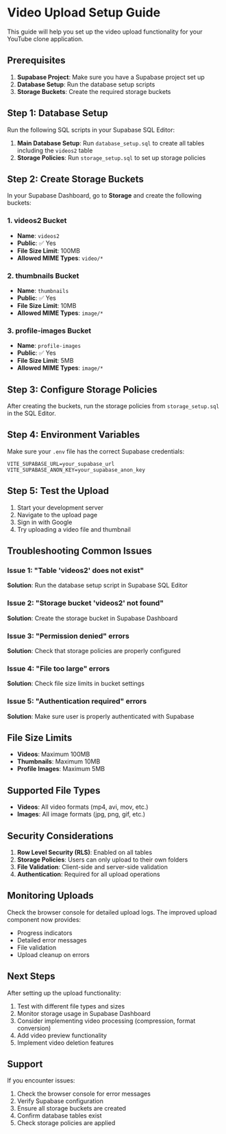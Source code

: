 # Video Upload Setup Guide

This guide will help you set up the video upload functionality for your YouTube clone application.

## Prerequisites

1. **Supabase Project**: Make sure you have a Supabase project set up
2. **Database Setup**: Run the database setup scripts
3. **Storage Buckets**: Create the required storage buckets

## Step 1: Database Setup

Run the following SQL scripts in your Supabase SQL Editor:

1. **Main Database Setup**: Run `database_setup.sql` to create all tables including the `videos2` table
2. **Storage Policies**: Run `storage_setup.sql` to set up storage policies

## Step 2: Create Storage Buckets

In your Supabase Dashboard, go to **Storage** and create the following buckets:

### 1. videos2 Bucket
- **Name**: `videos2`
- **Public**: ✅ Yes
- **File Size Limit**: 100MB
- **Allowed MIME Types**: `video/*`

### 2. thumbnails Bucket
- **Name**: `thumbnails`
- **Public**: ✅ Yes
- **File Size Limit**: 10MB
- **Allowed MIME Types**: `image/*`

### 3. profile-images Bucket
- **Name**: `profile-images`
- **Public**: ✅ Yes
- **File Size Limit**: 5MB
- **Allowed MIME Types**: `image/*`

## Step 3: Configure Storage Policies

After creating the buckets, run the storage policies from `storage_setup.sql` in the SQL Editor.

## Step 4: Environment Variables

Make sure your `.env` file has the correct Supabase credentials:

```env
VITE_SUPABASE_URL=your_supabase_url
VITE_SUPABASE_ANON_KEY=your_supabase_anon_key
```

## Step 5: Test the Upload

1. Start your development server
2. Navigate to the upload page
3. Sign in with Google
4. Try uploading a video file and thumbnail

## Troubleshooting Common Issues

### Issue 1: "Table 'videos2' does not exist"
**Solution**: Run the database setup script in Supabase SQL Editor

### Issue 2: "Storage bucket 'videos2' not found"
**Solution**: Create the storage bucket in Supabase Dashboard

### Issue 3: "Permission denied" errors
**Solution**: Check that storage policies are properly configured

### Issue 4: "File too large" errors
**Solution**: Check file size limits in bucket settings

### Issue 5: "Authentication required" errors
**Solution**: Make sure user is properly authenticated with Supabase

## File Size Limits

- **Videos**: Maximum 100MB
- **Thumbnails**: Maximum 10MB
- **Profile Images**: Maximum 5MB

## Supported File Types

- **Videos**: All video formats (mp4, avi, mov, etc.)
- **Images**: All image formats (jpg, png, gif, etc.)

## Security Considerations

1. **Row Level Security (RLS)**: Enabled on all tables
2. **Storage Policies**: Users can only upload to their own folders
3. **File Validation**: Client-side and server-side validation
4. **Authentication**: Required for all upload operations

## Monitoring Uploads

Check the browser console for detailed upload logs. The improved upload component now provides:
- Progress indicators
- Detailed error messages
- File validation
- Upload cleanup on errors

## Next Steps

After setting up the upload functionality:

1. Test with different file types and sizes
2. Monitor storage usage in Supabase Dashboard
3. Consider implementing video processing (compression, format conversion)
4. Add video preview functionality
5. Implement video deletion features

## Support

If you encounter issues:

1. Check the browser console for error messages
2. Verify Supabase configuration
3. Ensure all storage buckets are created
4. Confirm database tables exist
5. Check storage policies are applied 